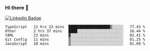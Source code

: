 ### Hi there 👋

[![Linkedin Badge](https://img.shields.io/badge/-Adroaldo%20Pagliari-6633cc?style=flat-square&logo=Linkedin&logoColor=white&link=https://www.linkedin.com/in/adroaldo-pagliari-5856363b/)](https://www.linkedin.com/in/adroaldo-pagliari-5856363b/)

<!--
**adroaldopagliari/adroaldopagliari** is a ✨ _special_ ✨ repository because its `README.md` (this file) appears on your GitHub profile.

Here are some ideas to get you started:

- 🔭 I’m currently working on ...
- 🌱 I’m currently learning ...
- 👯 I’m looking to collaborate on ...
- 🤔 I’m looking for help with ...
- 💬 Ask me about ...
- 📫 How to reach me: ...
- 😄 Pronouns: ...
- ⚡ Fun fact: ...
-->

<!--START_SECTION:waka-->
```text
TypeScript   12 hrs 23 mins  ███████████████████▒░░░░░   77.43 % 
Other        2 hrs 37 mins   ████░░░░░░░░░░░░░░░░░░░░░   16.44 % 
YAML         23 mins         ▓░░░░░░░░░░░░░░░░░░░░░░░░   02.41 % 
Git Config   11 mins         ▒░░░░░░░░░░░░░░░░░░░░░░░░   01.25 % 
JavaScript   10 mins         ▒░░░░░░░░░░░░░░░░░░░░░░░░   01.09 % 
```
<!--END_SECTION:waka-->
